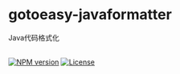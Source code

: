 # gotoeasy-javaformatter
Java代码格式化
<br>
<br>

[![NPM version](https://img.shields.io/npm/v/gotoeasy-javaformatter.svg)](https://www.npmjs.com/package/gotoeasy-javaformatter)
[![License](https://img.shields.io/badge/License-Apache%202-brightgreen.svg)](http://www.apache.org/licenses/LICENSE-2.0)
<br>
<br>

